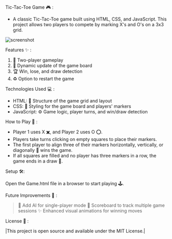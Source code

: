 Tic-Tac-Toe Game 🎮 :

- A classic Tic-Tac-Toe game built using HTML, CSS, and JavaScript. This project allows two players to compete by marking X's and O's on a 3x3 grid.

![screenshot](https://github.com/user-attachments/assets/ca8291c6-5c22-42fe-9975-e186b83580bb)

Features ✨ :

1. 👥 Two-player gameplay
2. 🎯 Dynamic update of the game board
3. 🏆 Win, lose, and draw detection
4. ♻️ Option to restart the game

Technologies Used 💻 :

* HTML: 📄 Structure of the game grid and layout
* CSS: 🎨 Styling for the game board and players' markers
* JavaScript: ⚙️ Game logic, player turns, and win/draw detection

How to Play 🎲 :

- Player 1 uses X ✖️, and Player 2 uses O ⭕.
- Players take turns clicking on empty squares to place their markers.
- The first player to align three of their markers horizontally, vertically, or diagonally 🥇 wins the game.
- If all squares are filled and no player has three markers in a row, the game ends in a draw 🤝.

Setup 🛠️:

Open the Game.html file in a browser to start playing 🕹️.

Future Improvements 🚀 :

> 🤖 Add AI for single-player mode
> 🧮 Scoreboard to track multiple game sessions
> ✨ Enhanced visual animations for winning moves

License 📜 :

|This project is open source and available under the MIT License.|

